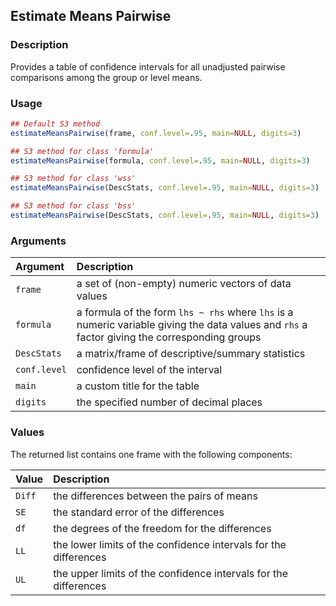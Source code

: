 ## Estimate Means Pairwise

### Description

Provides a table of confidence intervals for all unadjusted pairwise comparisons among the group or level means.

### Usage

```r
## Default S3 method
estimateMeansPairwise(frame, conf.level=.95, main=NULL, digits=3)

## S3 method for class 'formula'
estimateMeansPairwise(formula, conf.level=.95, main=NULL, digits=3)

## S3 method for class 'wss'
estimateMeansPairwise(DescStats, conf.level=.95, main=NULL, digits=3)

## S3 method for class 'bss'
estimateMeansPairwise(DescStats, conf.level=.95, main=NULL, digits=3)
```

### Arguments

Argument | Description
:-- | :--
```frame``` | a set of (non-empty) numeric vectors of data values
```formula``` | a formula of the form `lhs ~ rhs` where `lhs` is a numeric variable giving the data values and `rhs` a factor giving the corresponding groups
```DescStats``` | a matrix/frame of descriptive/summary statistics
```conf.level```  | confidence level of the interval
```main``` | a custom title for the table
```digits``` | the specified number of decimal places

### Values

The returned list contains one frame with the following components:

Value | Description
:-- | :--
```Diff``` | the differences between the pairs of means
```SE``` | the standard error of the differences
```df``` | the degrees of the freedom for the differences
```LL``` | the lower limits of the confidence intervals for the differences
```UL``` | the upper limits of the confidence intervals for the differences
